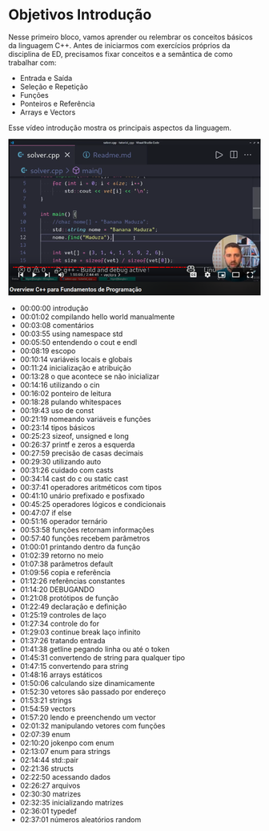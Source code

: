 # Objetivos Introdução

Nesse primeiro bloco, vamos aprender ou relembrar os conceitos básicos da linguagem C++. Antes de iniciarmos com exercícios próprios da disciplina de ED, precisamos fixar conceitos e a semântica de como trabalhar com:

- Entrada e Saída
- Seleção e Repetição
- Funções
- Ponteiros e Referência
- Arrays e Vectors

Esse vídeo introdução mostra os principais aspectos da linguagem.

[![image](images/play.png)](https://youtu.be/VcGw1ydBf64?si=dfLfGPh0j10hkTZr)

- 00:00:00 introdução
- 00:01:02 compilando hello world manualmente
- 00:03:08 comentários
- 00:03:55 using namespace std
- 00:05:50 entendendo o cout e endl
- 00:08:19 escopo
- 00:10:14 variáveis locais e globais
- 00:11:24 inicialização e atribuição
- 00:13:28 o que acontece se não inicializar
- 00:14:16 utilizando o cin
- 00:16:02 ponteiro de leitura
- 00:18:28 pulando whitespaces
- 00:19:43 uso de const
- 00:21:19 nomeando variáveis e funções
- 00:23:14 tipos básicos
- 00:25:23 sizeof, unsigned e long
- 00:26:37 printf e zeros a esquerda
- 00:27:59 precisão de casas decimais
- 00:29:30 utilizando auto
- 00:31:26 cuidado com casts
- 00:34:14 cast do c ou static cast
- 00:37:41 operadores aritméticos com tipos
- 00:41:10 unário prefixado e posfixado
- 00:45:25 operadores lógicos e condicionais
- 00:47:07 if else
- 00:51:16 operador ternário
- 00:53:58 funções retornam informações
- 00:57:40 funções recebem parâmetros
- 01:00:01 printando dentro da função
- 01:02:39 retorno no meio
- 01:07:38 parâmetros default
- 01:09:56 copia e referência
- 01:12:26 referências constantes
- 01:14:20 DEBUGANDO
- 01:21:08 protótipos de função
- 01:22:49 declaração e definição
- 01:25:19 controles de laço
- 01:27:34 controle do for
- 01:29:03 continue break laço infinito
- 01:37:26 tratando entrada
- 01:41:38 getline pegando linha ou até o token
- 01:45:31 convertendo de string para qualquer tipo
- 01:47:15 convertendo para string
- 01:48:16 arrays estáticos
- 01:50:06 calculando size dinamicamente
- 01:52:30 vetores são passado por endereço
- 01:53:21 strings
- 01:54:59 vectors
- 01:57:20 lendo e preenchendo um vector
- 02:01:32 manipulando vetores com funções
- 02:07:39 enum
- 02:10:20 jokenpo com enum
- 02:13:07 enum para strings
- 02:14:44 std::pair
- 02:21:36 structs
- 02:22:50 acessando dados
- 02:26:27 arquivos
- 02:30:30 matrizes
- 02:32:35 inicializando matrizes
- 02:36:01 typedef
- 02:37:01 números aleatórios random
